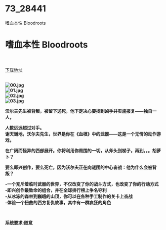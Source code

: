 # 73_28441
嗜血本性 Bloodroots
# 嗜血本性 Bloodroots
 <br/></br>
[下载地址](https://www.switch520.cc/article/28441 "下载地址")
<br/></br>

<p><strong><img title="00.jpg" src="https://www.switch520.cc/muke_img/2022_03_20_9c28a338921d3.jpg" alt="00.jpg"></strong><br>
<strong><img title="01.jpg" src="https://www.switch520.cc/muke_img/2022_03_20_7dfbc0660f8df.jpg" alt="01.jpg"></strong><br>
<strong><img title="02.jpg" src="https://www.switch520.cc/muke_img/2022_03_20_c4523360e1770.jpg" alt="02.jpg"></strong><br>
<strong><img title="03.jpg" src="https://www.switch520.cc/muke_img/2022_03_20_3c260e8a43267.jpg" alt="03.jpg">&nbsp;</strong></p>
<p><strong>沃尔夫先生被背叛，被留下送死，他下定决心要找到凶手并实施报复——独自一人，</strong></p>
<p><strong>人数远远超过对手。</strong><br>
<strong>谢天谢地，沃尔夫先生，世界是你在《血根》中的武器——这是一个无情的动作游戏，</strong></p>
<p><strong>在广阔而怪异的西部展开。你将利用你周围的一切，从斧头到梯子，再到。。。胡萝卜？</strong></p>
<p><strong>要么即兴创作，要么死亡，因为沃尔夫正在向谜团的中心奋战：他为什么会被背叛？</strong></p>
<p><strong>-一个充斥着临时武器的世界，不仅改变了你的战斗方式，也改变了你的行动方式</strong><br>
<strong>-即兴创作最致命的组合，并在全球排行榜上争名夺利</strong><br>
<strong>-从冰冻的森林到巍峨的山顶，你可以在各种手工制作的关卡上奋战</strong><br>
<strong>-体验一个扭曲的西方复仇故事，其中有一群疯狂的角色</strong></p>
<p>&nbsp;</p>
<p><strong>系统要求:随意</strong></p>



